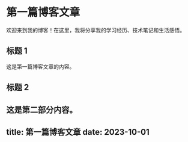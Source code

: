

# 第一篇博客文章

欢迎来到我的博客！在这里，我将分享我的学习经历、技术笔记和生活感悟。

## 标题 1

这是第一篇博客文章的内容。

## 标题 2

这是第二部分内容。
------
title: 第一篇博客文章
date: 2023-10-01
------
